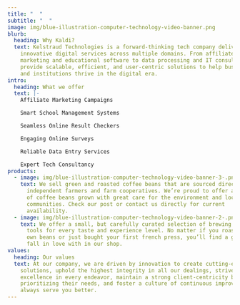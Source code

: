 ```yaml
---
title: "  "
subtitle: "  "
image: img/blue-illustration-computer-technology-video-banner.png
blurb:
  heading: Why Kaldi?
  text: Kelstraud Technologies is a forward-thinking tech company delivering
    innovative digital services across multiple domains. From affiliate
    marketing and educational software to data processing and IT consulting, we
    provide scalable, efficient, and user-centric solutions to help businesses
    and institutions thrive in the digital era.
intro:
  heading: What we offer
  text: |-
    Affiliate Marketing Campaigns

    Smart School Management Systems

    Seamless Online Result Checkers

    Engaging Online Surveys

    Reliable Data Entry Services

    Expert Tech Consultancy
products:
  - image: img/blue-illustration-computer-technology-video-banner-3-.png
    text: We sell green and roasted coffee beans that are sourced directly from
      independent farmers and farm cooperatives. We’re proud to offer a variety
      of coffee beans grown with great care for the environment and local
      communities. Check our post or contact us directly for current
      availability.
  - image: img/blue-illustration-computer-technology-video-banner-2-.png
    text: We offer a small, but carefully curated selection of brewing gear and
      tools for every taste and experience level. No matter if you roast your
      own beans or just bought your first french press, you’ll find a gadget to
      fall in love with in our shop.
values:
  heading: Our values
  text: At our company, we are driven by innovation to create cutting-edge
    solutions, uphold the highest integrity in all our dealings, strive for
    excellence in every endeavor, maintain a strong client-centricity by
    prioritizing their needs, and foster a culture of continuous improvement to
    always serve you better.
---
```

